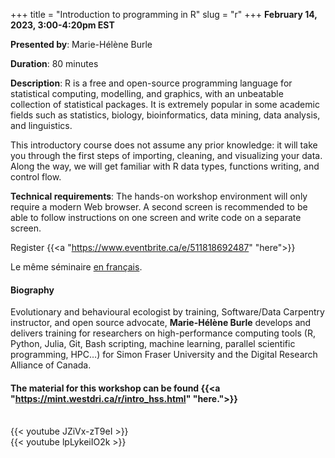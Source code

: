 +++
title = "Introduction to programming in R"
slug = "r"
+++
**February 14, 2023, 3:00-4:20pm EST**

**Presented by**: Marie-Hélène Burle

**Duration**: 80 minutes

**Description**: R is a free and open-source programming language for statistical computing, modelling, and
graphics, with an unbeatable collection of statistical packages. It is extremely popular in some academic
fields such as statistics, biology, bioinformatics, data mining, data analysis, and linguistics.

This introductory course does not assume any prior knowledge: it will take you through the first steps of
importing, cleaning, and visualizing your data. Along the way, we will get familiar with R data types,
functions writing, and control flow.

**Technical requirements**: The hands-on workshop environment will only require a modern Web browser. A second
screen is recommended to be able to follow instructions on one screen and write code on a separate screen.

Register {{<a "https://www.eventbrite.ca/e/511818692487" "here">}}

Le même séminaire [en français](/rfr).

#### Biography

Evolutionary and behavioural ecologist by training, Software/Data Carpentry instructor, and open source advocate, **Marie-Hélène Burle** develops and delivers training for researchers on high-performance computing tools (R, Python, Julia, Git, Bash scripting, machine learning, parallel scientific programming, HPC…) for Simon Fraser University and the Digital Research Alliance of Canada.

#### The material for this workshop can be found {{<a "https://mint.westdri.ca/r/intro_hss.html" "here.">}}

<br>
{{< youtube JZiVx-zT9eI >}}

<br>
{{< youtube lpLykeiIO2k >}}
